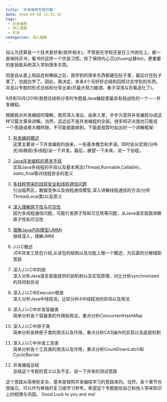 ```yaml
---
title: '并发编程专题开篇'
date: 2016-09-08 12:31:16
tags: 
 - 并发编程
 - 深入理解
 - 并发
categories: 深入理解
---
```

自认为还算是一个技术爱好者(软件相关)。不管是在学校还是在工作岗位上，都一直保持买书，看书的这样一个优良习惯。除了保持内心沉(zhuang)静(bi)，更重要的是我能系统深入学到很多东西。

但是自从患上拖延症和懒癌之后，我学到的很多东西都藏在肚子里，最后烂在肚子里了，也就白学了。因此，我决定，未来4个月好好总结和回顾过去学到的东西，并且以专题的形式总结和分享出来(尽最大努力酿酒，巷子深浅与否看造化了)。

9月和10月(2016)我想总结和分享的专题是Java编程里最具有挑战性的一个----并发编程。
<!--more-->
根据我对并发编程的理解，我将深入浅出，由表入里，步步为营将并发编程分成这样12篇文章来讲解。当然，这远远不是并发编程的全部。很多知识点我也只能说一个思路或者大概样貌，不可能面面俱到。下面是我暂时拟出的一个讲解框架:

1. [并发编程概述](http://wantedonline.cn/2016/09/08/20160908-2/)
<br/>这里主要说一下并发编程的由来，一些基本概念和术语。同时会从宏观(分布式)和微观(多线程)谈一下并发。最后，展望一下未来，说一下协程。

2. [Java并发编程的基本手段](http://wantedonline.cn/2016/10/18/20161018-1/) 
<br/>实现Java多线程的手段以及基本用法(Thread,Runnable,Callable)，static,final等对线程安全的意义

3. [多线程带来的线程安全和线程通信问题](http://wantedonline.cn/2016/10/20/20161020-1/)
<br/>引出临界区，数据竞争以及线程通信模型,深入讲解线程通信的方法(分析ThreadLocal类)以及意义

4. [深入理解原子性与可见性](http://wantedonline.cn/2016/10/21/20161021-1/)
<br/>因为多线程通信问题，可能引发原子性和可见性等问题，从Java语言层面讲解原子性和可见性

5. [理解Java内存模型(JMM)](http://wantedonline.cn/2016/10/29/20161029-1)
<br/>继续深入，理解JMM

6. J.U.C概述
<br/>JDK并发工具包介绍,从该包的结构以及功能上做一个概述，为后面的分解铺垫思路

7. 深入J.U.C中的锁
<br/> 深入分析Java语言层面提供的锁机制以及实现原理，对比分析synchronized的异同和优劣

8. 深入J.U.C中Executor框架
<br/> 深入分析Java中线程池，比较分析4中线程池的异同以及用法

9. 深入J.U.C中并发容器类
<br/> 简单分析各个容器类的作用和用法，重点分析ConcurrentHashMap

10. 深入J.U.C中原子类
<br /> 简单分析各种原子类的用法以及作用，重点分析CAS操作的实现以及底层机制

11. 深入J.U.C中并发工具类
<br/> 简单分析各个工具类的用法以及作用，重点分析CountDownLatch和CyclicBarrier

12. 并发编程总结
<br /> 总结这个专题的意义以及不足，说一下并发的测试思路

这个思路从简单到复杂，基本是按照并发编程学习的思路来的。当然，各个章节也很独立。可以作为单独的复习或学习参考。希望这个专题能给自己和他人带来知识上的梳理与巩固。
Good Luck to you and me!
